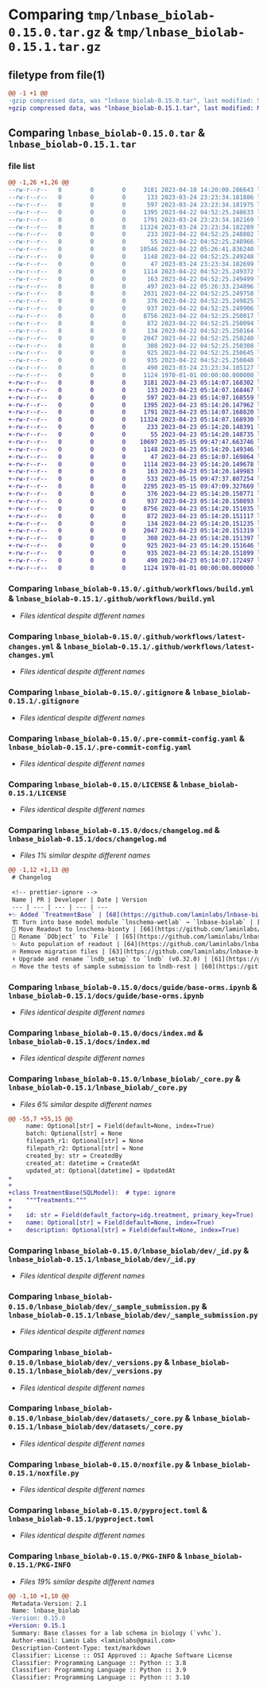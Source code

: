 # Comparing `tmp/lnbase_biolab-0.15.0.tar.gz` & `tmp/lnbase_biolab-0.15.1.tar.gz`

## filetype from file(1)

```diff
@@ -1 +1 @@
-gzip compressed data, was "lnbase_biolab-0.15.0.tar", last modified: Sat Apr 22 05:27:01 2023, max compression
+gzip compressed data, was "lnbase_biolab-0.15.1.tar", last modified: Mon May 15 09:48:16 2023, max compression
```

## Comparing `lnbase_biolab-0.15.0.tar` & `lnbase_biolab-0.15.1.tar`

### file list

```diff
@@ -1,26 +1,26 @@
--rw-r--r--   0        0        0     3181 2023-04-10 14:20:00.286643 lnbase_biolab-0.15.0/.github/workflows/build.yml
--rw-r--r--   0        0        0      133 2023-03-24 23:23:34.181886 lnbase_biolab-0.15.0/.github/workflows/latest-changes.jinja2
--rw-r--r--   0        0        0      597 2023-03-24 23:23:34.181975 lnbase_biolab-0.15.0/.github/workflows/latest-changes.yml
--rw-r--r--   0        0        0     1395 2023-04-22 04:52:25.248633 lnbase_biolab-0.15.0/.gitignore
--rw-r--r--   0        0        0     1791 2023-03-24 23:23:34.182169 lnbase_biolab-0.15.0/.pre-commit-config.yaml
--rw-r--r--   0        0        0    11324 2023-03-24 23:23:34.182289 lnbase_biolab-0.15.0/LICENSE
--rw-r--r--   0        0        0      233 2023-04-22 04:52:25.248802 lnbase_biolab-0.15.0/README.md
--rw-r--r--   0        0        0       55 2023-04-22 04:52:25.248966 lnbase_biolab-0.15.0/docs/api.md
--rw-r--r--   0        0        0    10546 2023-04-22 05:26:41.836240 lnbase_biolab-0.15.0/docs/changelog.md
--rw-r--r--   0        0        0     1148 2023-04-22 04:52:25.249248 lnbase_biolab-0.15.0/docs/guide/base-orms.ipynb
--rw-r--r--   0        0        0       47 2023-03-24 23:23:34.182699 lnbase_biolab-0.15.0/docs/guide/index.md
--rw-r--r--   0        0        0     1114 2023-04-22 04:52:25.249372 lnbase_biolab-0.15.0/docs/index.md
--rw-r--r--   0        0        0      163 2023-04-22 04:52:25.249499 lnbase_biolab-0.15.0/lamin-project.yaml
--rw-r--r--   0        0        0      497 2023-04-22 05:26:33.234096 lnbase_biolab-0.15.0/lnbase_biolab/__init__.py
--rw-r--r--   0        0        0     2031 2023-04-22 04:52:25.249758 lnbase_biolab-0.15.0/lnbase_biolab/_core.py
--rw-r--r--   0        0        0      376 2023-04-22 04:52:25.249825 lnbase_biolab-0.15.0/lnbase_biolab/dev/__init__.py
--rw-r--r--   0        0        0      937 2023-04-22 04:52:25.249906 lnbase_biolab-0.15.0/lnbase_biolab/dev/_id.py
--rw-r--r--   0        0        0     8756 2023-04-22 04:52:25.250017 lnbase_biolab-0.15.0/lnbase_biolab/dev/_sample_submission.py
--rw-r--r--   0        0        0      872 2023-04-22 04:52:25.250094 lnbase_biolab-0.15.0/lnbase_biolab/dev/_versions.py
--rw-r--r--   0        0        0      134 2023-04-22 04:52:25.250164 lnbase_biolab-0.15.0/lnbase_biolab/dev/datasets/__init__.py
--rw-r--r--   0        0        0     2047 2023-04-22 04:52:25.250240 lnbase_biolab-0.15.0/lnbase_biolab/dev/datasets/_core.py
--rw-r--r--   0        0        0      308 2023-04-22 04:52:25.250308 lnbase_biolab-0.15.0/lnbase_biolab/dev/id.py
--rw-r--r--   0        0        0      925 2023-04-22 04:52:25.250645 lnbase_biolab-0.15.0/noxfile.py
--rw-r--r--   0        0        0      935 2023-04-22 04:52:25.250840 lnbase_biolab-0.15.0/pyproject.toml
--rw-r--r--   0        0        0      490 2023-03-24 23:23:34.185127 lnbase_biolab-0.15.0/tests/test_notebooks.py
--rw-r--r--   0        0        0     1124 1970-01-01 00:00:00.000000 lnbase_biolab-0.15.0/PKG-INFO
+-rw-r--r--   0        0        0     3181 2023-04-23 05:14:07.168302 lnbase_biolab-0.15.1/.github/workflows/build.yml
+-rw-r--r--   0        0        0      133 2023-04-23 05:14:07.168467 lnbase_biolab-0.15.1/.github/workflows/latest-changes.jinja2
+-rw-r--r--   0        0        0      597 2023-04-23 05:14:07.168559 lnbase_biolab-0.15.1/.github/workflows/latest-changes.yml
+-rw-r--r--   0        0        0     1395 2023-04-23 05:14:20.147962 lnbase_biolab-0.15.1/.gitignore
+-rw-r--r--   0        0        0     1791 2023-04-23 05:14:07.168820 lnbase_biolab-0.15.1/.pre-commit-config.yaml
+-rw-r--r--   0        0        0    11324 2023-04-23 05:14:07.168930 lnbase_biolab-0.15.1/LICENSE
+-rw-r--r--   0        0        0      233 2023-04-23 05:14:20.148391 lnbase_biolab-0.15.1/README.md
+-rw-r--r--   0        0        0       55 2023-04-23 05:14:20.148735 lnbase_biolab-0.15.1/docs/api.md
+-rw-r--r--   0        0        0    10697 2023-05-15 09:47:47.663746 lnbase_biolab-0.15.1/docs/changelog.md
+-rw-r--r--   0        0        0     1148 2023-04-23 05:14:20.149346 lnbase_biolab-0.15.1/docs/guide/base-orms.ipynb
+-rw-r--r--   0        0        0       47 2023-04-23 05:14:07.169864 lnbase_biolab-0.15.1/docs/guide/index.md
+-rw-r--r--   0        0        0     1114 2023-04-23 05:14:20.149678 lnbase_biolab-0.15.1/docs/index.md
+-rw-r--r--   0        0        0      163 2023-04-23 05:14:20.149983 lnbase_biolab-0.15.1/lamin-project.yaml
+-rw-r--r--   0        0        0      533 2023-05-15 09:47:37.807254 lnbase_biolab-0.15.1/lnbase_biolab/__init__.py
+-rw-r--r--   0        0        0     2295 2023-05-15 09:47:09.327669 lnbase_biolab-0.15.1/lnbase_biolab/_core.py
+-rw-r--r--   0        0        0      376 2023-04-23 05:14:20.150771 lnbase_biolab-0.15.1/lnbase_biolab/dev/__init__.py
+-rw-r--r--   0        0        0      937 2023-04-23 05:14:20.150893 lnbase_biolab-0.15.1/lnbase_biolab/dev/_id.py
+-rw-r--r--   0        0        0     8756 2023-04-23 05:14:20.151035 lnbase_biolab-0.15.1/lnbase_biolab/dev/_sample_submission.py
+-rw-r--r--   0        0        0      872 2023-04-23 05:14:20.151117 lnbase_biolab-0.15.1/lnbase_biolab/dev/_versions.py
+-rw-r--r--   0        0        0      134 2023-04-23 05:14:20.151235 lnbase_biolab-0.15.1/lnbase_biolab/dev/datasets/__init__.py
+-rw-r--r--   0        0        0     2047 2023-04-23 05:14:20.151319 lnbase_biolab-0.15.1/lnbase_biolab/dev/datasets/_core.py
+-rw-r--r--   0        0        0      308 2023-04-23 05:14:20.151397 lnbase_biolab-0.15.1/lnbase_biolab/dev/id.py
+-rw-r--r--   0        0        0      925 2023-04-23 05:14:20.151646 lnbase_biolab-0.15.1/noxfile.py
+-rw-r--r--   0        0        0      935 2023-04-23 05:14:20.151899 lnbase_biolab-0.15.1/pyproject.toml
+-rw-r--r--   0        0        0      490 2023-04-23 05:14:07.172497 lnbase_biolab-0.15.1/tests/test_notebooks.py
+-rw-r--r--   0        0        0     1124 1970-01-01 00:00:00.000000 lnbase_biolab-0.15.1/PKG-INFO
```

### Comparing `lnbase_biolab-0.15.0/.github/workflows/build.yml` & `lnbase_biolab-0.15.1/.github/workflows/build.yml`

 * *Files identical despite different names*

### Comparing `lnbase_biolab-0.15.0/.github/workflows/latest-changes.yml` & `lnbase_biolab-0.15.1/.github/workflows/latest-changes.yml`

 * *Files identical despite different names*

### Comparing `lnbase_biolab-0.15.0/.gitignore` & `lnbase_biolab-0.15.1/.gitignore`

 * *Files identical despite different names*

### Comparing `lnbase_biolab-0.15.0/.pre-commit-config.yaml` & `lnbase_biolab-0.15.1/.pre-commit-config.yaml`

 * *Files identical despite different names*

### Comparing `lnbase_biolab-0.15.0/LICENSE` & `lnbase_biolab-0.15.1/LICENSE`

 * *Files identical despite different names*

### Comparing `lnbase_biolab-0.15.0/docs/changelog.md` & `lnbase_biolab-0.15.1/docs/changelog.md`

 * *Files 1% similar despite different names*

```diff
@@ -1,12 +1,13 @@
 # Changelog
 
 <!-- prettier-ignore -->
 Name | PR | Developer | Date | Version
 --- | --- | --- | --- | ---
+✨ Added `TreatmentBase` | [68](https://github.com/laminlabs/lnbase-biolab/pull/68) | [sunnyosun](https://github.com/sunnyosun) | 2023-05-15 | 0.15.1
 🏗️ Turn into base model module `lnschema-wetlab` → `lnbase-biolab` | [67](https://github.com/laminlabs/lnbase-biolab/pull/67) | [falexwolf](https://github.com/falexwolf) | 2023-04-22 | 0.15.0
 🚚 Move Readout to lnschema-bionty | [66](https://github.com/laminlabs/lnbase-biolab/pull/66) | [sunnyosun](https://github.com/sunnyosun) | 2023-03-27 | 0.15rc2
 🚚 Rename `DObject` to `File` | [65](https://github.com/laminlabs/lnbase-biolab/pull/65) | [falexwolf](https://github.com/falexwolf) | 2023-03-24 | 0.15rc1
 ✨ Auto population of readout | [64](https://github.com/laminlabs/lnbase-biolab/pull/64) | [sunnyosun](https://github.com/sunnyosun) | 2023-03-23 | 0.14.0
 🔥 Remove migration files | [63](https://github.com/laminlabs/lnbase-biolab/pull/63) | [sunnyosun](https://github.com/sunnyosun) | 2023-02-15 |
 ⬆️ Upgrade and rename `lndb_setup` to `lndb` (v0.32.0) | [61](https://github.com/laminlabs/lnbase-biolab/pull/61) | [bpenteado](https://github.com/bpenteado) | 2023-02-13 | 0.13.4
 🔥 Move the tests of sample submission to lndb-rest | [60](https://github.com/laminlabs/lnbase-biolab/pull/60) | [sunnyosun](https://github.com/sunnyosun) | 2023-01-17 | 0.13.3
```

### Comparing `lnbase_biolab-0.15.0/docs/guide/base-orms.ipynb` & `lnbase_biolab-0.15.1/docs/guide/base-orms.ipynb`

 * *Files identical despite different names*

### Comparing `lnbase_biolab-0.15.0/docs/index.md` & `lnbase_biolab-0.15.1/docs/index.md`

 * *Files identical despite different names*

### Comparing `lnbase_biolab-0.15.0/lnbase_biolab/_core.py` & `lnbase_biolab-0.15.1/lnbase_biolab/_core.py`

 * *Files 6% similar despite different names*

```diff
@@ -55,7 +55,15 @@
     name: Optional[str] = Field(default=None, index=True)
     batch: Optional[str] = None
     filepath_r1: Optional[str] = None
     filepath_r2: Optional[str] = None
     created_by: str = CreatedBy
     created_at: datetime = CreatedAt
     updated_at: Optional[datetime] = UpdatedAt
+
+
+class TreatmentBase(SQLModel):  # type: ignore
+    """Treatments."""
+
+    id: str = Field(default_factory=idg.treatment, primary_key=True)
+    name: Optional[str] = Field(default=None, index=True)
+    description: Optional[str] = Field(default=None, index=True)
```

### Comparing `lnbase_biolab-0.15.0/lnbase_biolab/dev/_id.py` & `lnbase_biolab-0.15.1/lnbase_biolab/dev/_id.py`

 * *Files identical despite different names*

### Comparing `lnbase_biolab-0.15.0/lnbase_biolab/dev/_sample_submission.py` & `lnbase_biolab-0.15.1/lnbase_biolab/dev/_sample_submission.py`

 * *Files identical despite different names*

### Comparing `lnbase_biolab-0.15.0/lnbase_biolab/dev/_versions.py` & `lnbase_biolab-0.15.1/lnbase_biolab/dev/_versions.py`

 * *Files identical despite different names*

### Comparing `lnbase_biolab-0.15.0/lnbase_biolab/dev/datasets/_core.py` & `lnbase_biolab-0.15.1/lnbase_biolab/dev/datasets/_core.py`

 * *Files identical despite different names*

### Comparing `lnbase_biolab-0.15.0/noxfile.py` & `lnbase_biolab-0.15.1/noxfile.py`

 * *Files identical despite different names*

### Comparing `lnbase_biolab-0.15.0/pyproject.toml` & `lnbase_biolab-0.15.1/pyproject.toml`

 * *Files identical despite different names*

### Comparing `lnbase_biolab-0.15.0/PKG-INFO` & `lnbase_biolab-0.15.1/PKG-INFO`

 * *Files 19% similar despite different names*

```diff
@@ -1,10 +1,10 @@
 Metadata-Version: 2.1
 Name: lnbase_biolab
-Version: 0.15.0
+Version: 0.15.1
 Summary: Base classes for a lab schema in biology (`vvhc`).
 Author-email: Lamin Labs <laminlabs@gmail.com>
 Description-Content-Type: text/markdown
 Classifier: License :: OSI Approved :: Apache Software License
 Classifier: Programming Language :: Python :: 3.8
 Classifier: Programming Language :: Python :: 3.9
 Classifier: Programming Language :: Python :: 3.10
```

